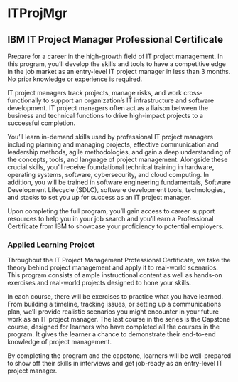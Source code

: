 # ITProjMgr
## IBM IT Project Manager Professional Certificate

Prepare for a career in the high-growth field of IT project management. In this program, you’ll develop the skills and tools to have a competitive edge in the job market as an entry-level IT project manager in less than 3 months. No prior knowledge or experience is required.

IT project managers track projects, manage risks, and work cross-functionally to support an organization’s IT infrastructure and software development. IT project managers often act as a liaison between the business and technical functions to drive high-impact projects to a successful completion.

You’ll learn in-demand skills used by professional IT project managers including planning and managing projects, effective communication and leadership methods, agile methodologies, and gain a deep understanding of the concepts, tools, and language of project management. Alongside these crucial skills, you’ll receive foundational technical training in hardware, operating systems, software, cybersecurity, and cloud computing. In addition, you will be trained in software engineering fundamentals, Software Development Lifecycle (SDLC), software development tools, technologies, and stacks to set you up for success as an IT project manager.

Upon completing the full program, you’ll gain access to career support resources to help you in your job search and you’ll earn a Professional Certificate from IBM to showcase your proficiency to potential employers. 

### Applied Learning Project

Throughout the IT Project Management Professional Certificate, we take the theory behind project management and apply it to real-world scenarios. This program consists of ample instructional content as well as hands-on exercises and real-world projects designed to hone your skills.

In each course, there will be exercises to practice what you have learned. From building a timeline, tracking issues, or setting up a communications plan, we’ll provide realistic scenarios you might encounter in your future work as an IT project manager. The last course in the series is the Capstone course, designed for learners who have completed all the courses in the program. It gives the learner a chance to demonstrate their end-to-end knowledge of project management.

By completing the program and the capstone, learners will be well-prepared to show off their skills in interviews and get job-ready as an entry-level IT project manager.
